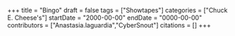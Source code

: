 +++
title = "Bingo"
draft = false
tags = ["Showtapes"]
categories = ["Chuck E. Cheese's"]
startDate = "2000-00-00"
endDate = "0000-00-00"
contributors = ["Anastasia.laguardia","CyberSnout"]
citations = []
+++
